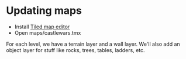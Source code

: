 # Updating maps

* Install [Tiled map editor](http://www.mapeditor.org)
* Open maps/castlewars.tmx

For each level, we have a terrain layer and a wall layer. We'll also add an object layer for stuff like rocks, trees, tables, ladders, etc.
